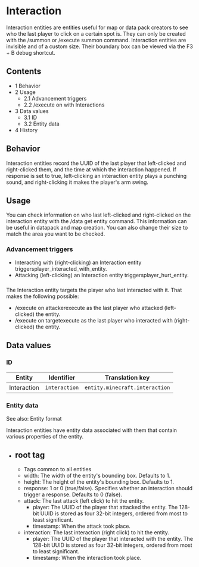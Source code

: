 # Interaction
Interaction entities are entities useful for map or data pack creators to see who the last player to click on a certain spot is. They can only be created with the /summon or /execute summon command.
Interaction entities are invisible and of a custom size. Their boundary box can be viewed via the F3 + B debug shortcut.

## Contents
- 1 Behavior
- 2 Usage
	- 2.1 Advancement triggers
	- 2.2 /execute on with Interactions
- 3 Data values
	- 3.1 ID
	- 3.2 Entity data
- 4 History

## Behavior
Interaction entities record the UUID of the last player that left-clicked and right-clicked them, and the time at which the interaction happened. If response is set to true, left-clicking an interaction entity plays a punching sound, and right-clicking it makes the player's arm swing.

## Usage
You can check information on who last left-clicked and right-clicked on the interaction entity with the /data get entity command. This information can be useful in datapack and map creation. You can also change their size to match the area you want to be checked.

### Advancement triggers
- Interacting with (right-clicking) an Interaction entity triggersplayer_interacted_with_entity.
- Attacking (left-clicking) an Interaction entity triggersplayer_hurt_entity.

### 
The Interaction entity targets the player who last interacted with it. That makes the following possible:

- /execute on attackerexecute as the last player who attacked (left-clicked) the entity.
- /execute on targetexecute as the last player who interacted with (right-clicked) the entity.

## Data values
### ID
| Entity      | Identifier    | Translation key                |
|-------------|---------------|--------------------------------|
| Interaction | `interaction` | `entity.minecraft.interaction` |

### Entity data
See also: Entity format

Interaction entities have entity data associated with them that contain various properties of the entity.

- root tag
	- 
	- Tags common to all entities
	- width: The width of the entity's bounding box. Defaults to 1.
	- height: The height of the entity's bounding box. Defaults to 1.
	- response: 1 or 0 (true/false). Specifies whether an interaction should trigger a response. Defaults to 0 (false).
	- attack: The last attack (left click) to hit the entity.
		- player: The UUID of the player that attacked the entity. The 128-bit UUID is stored as four 32-bit integers, ordered from most to least significant.
		- timestamp: When the attack took place.
	- interaction: The last interaction (right click) to hit the entity.
		- player: The UUID of the player that interacted with the entity. The 128-bit UUID is stored as four 32-bit integers, ordered from most to least significant.
		- timestamp: When the interaction took place.



